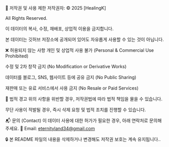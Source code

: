 🚨 저작권 및 사용 제한 저작권자: © 2025 [HealingK]

All Rights Reserved.

이 데이터의 복사, 수정, 재배포, 상업적 이용을 금지합니다.

본 데이터는 깃허브 저장소에 공개되어 있어도 자유롭게 사용할 수 있는 것이 아닙니다.

❌ 허용되지 않는 사항 개인 및 상업적 사용 불가 (Personal & Commercial Use Prohibited)

수정 및 2차 창작 금지 (No Modification or Derivative Works)

데이터를 블로그, SNS, 웹사이트 등에 공유 금지 (No Public Sharing)

재판매 또는 유료 서비스에서 사용 금지 (No Resale or Paid Services)

📌 법적 경고 위의 사항을 위반할 경우, 저작권법에 따라 법적 책임을 물을 수 있습니다.

무단 사용이 적발될 경우, 즉시 삭제 요청 및 법적 조치를 진행할 수 있습니다.

📬 문의 (Contact) 이 데이터 사용에 대한 허가가 필요한 경우, 아래 연락처로 문의해 주세요. 📧 Email: eternityland34@gmail.com

🔒 본 README 파일의 내용을 삭제하거나 변경해도 저작권 보호는 계속 유지됩니다..
